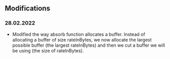 ## Modifications

### 28.02.2022

- Modified the way absorb function allocates a buffer. Instead of allocating a buffer of size rateInBytes, we now allocate the largest possible buffer (the largest rateInBytes) and then we cut a buffer we will be using (the size of rateInBytes). 
